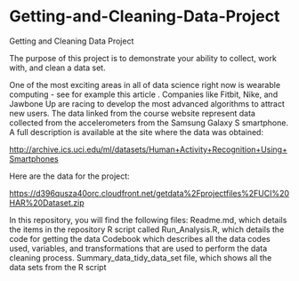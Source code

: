 # Getting-and-Cleaning-Data-Project
Getting and Cleaning Data Project


The purpose of this project is to demonstrate your ability to collect, work with, and clean a data set. 

One of the most exciting areas in all of data science right now is wearable computing - see for example this article . Companies like Fitbit, Nike, and Jawbone Up are racing to develop the most advanced algorithms to attract new users. The data linked from the course website represent data collected from the accelerometers from the Samsung Galaxy S smartphone. A full description is available at the site where the data was obtained:

http://archive.ics.uci.edu/ml/datasets/Human+Activity+Recognition+Using+Smartphones

Here are the data for the project:

https://d396qusza40orc.cloudfront.net/getdata%2Fprojectfiles%2FUCI%20HAR%20Dataset.zip


In this repository, you will find the following files:
Readme.md, which details the items in the repository
R script called Run_Analysis.R, which details the code for getting the data
Codebook which describes all the data codes used, variables, and transformations that are used to perform the data cleaning process.
Summary_data_tidy_data_set file, which shows all the data sets from the R script
